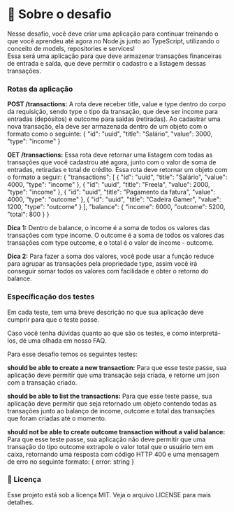 <h1>🚀 Sobre o desafio</h1>
Nesse desafio, você deve criar uma aplicação para continuar treinando o que você aprendeu até agora no Node.js junto ao TypeScript, utilizando o conceito de models, repositories e services!<br>
Essa será uma aplicação para que deve armazenar transações financeiras de entrada e saída, que deve permitir o cadastro e a listagem dessas transações.

<h3>Rotas da aplicação</h3>

<b>POST /transactions:</b> A rota deve receber title, value e type dentro do corpo da requisição, sendo type o tipo da transação, que deve ser income para entradas (depósitos) e outcome para saidas (retiradas). Ao cadastrar uma nova transação, ela deve ser armazenada dentro de um objeto com o formato como o seguinte:
{
  "id": "uuid",
  "title": "Salário",
  "value": 3000,
  "type": "income"
}<br>

<b>GET /transactions:</b> Essa rota deve retornar uma listagem com todas as transações que você cadastrou até agora, junto com o valor de soma de entradas, retiradas e total de crédito. Essa rota deve retornar um objeto com o formato a seguir:
{
  "transactions": [
    {
      "id": "uuid",
      "title": "Salário",
      "value": 4000,
      "type": "income"
    },
    {
      "id": "uuid",
      "title": "Freela",
      "value": 2000,
      "type": "income"
    },
    {
      "id": "uuid",
      "title": "Pagamento da fatura",
      "value": 4000,
      "type": "outcome"
    },
    {
      "id": "uuid",
      "title": "Cadeira Gamer",
      "value": 1200,
      "type": "outcome"
    }
  ],
  "balance": {
    "income": 6000,
    "outcome": 5200,
    "total": 800
  }
}<br>

<b>Dica 1:</b> Dentro de balance, o income é a soma de todos os valores das transações com type income. O outcome é a soma de todos os valores das transações com type outcome, e o total é o valor de income - outcome.

<b>Dica 2:</b> Para fazer a soma dos valores, você pode usar a função reduce para agrupar as transações pela propriedade type, assim você irá conseguir somar todos os valores com facilidade e obter o retorno do balance.

<h3>Específicação dos testes</h3>
Em cada teste, tem uma breve descrição no que sua aplicação deve cumprir para que o teste passe.

Caso você tenha dúvidas quanto ao que são os testes, e como interpretá-los, dé uma olhada em nosso FAQ.

Para esse desafio temos os seguintes testes:

<b>should be able to create a new transaction:</b> Para que esse teste passe, sua aplicação deve permitir que uma transação seja criada, e retorne um json com a transação criado.

<b>should be able to list the transactions:</b> Para que esse teste passe, sua aplicação deve permitir que seja retornado um objeto contendo todas as transações junto ao balanço de income, outcome e total das transações que foram criadas até o momento.

<b>should not be able to create outcome transaction without a valid balance:</b> Para que esse teste passe, sua aplicação não deve permitir que uma transação do tipo outcome extrapole o valor total que o usuário tem em caixa, retornando uma resposta com código HTTP 400 e uma mensagem de erro no seguinte formato: { error: string }


<h3>📝 Licença</h3>
Esse projeto está sob a licença MIT. Veja o arquivo LICENSE para mais detalhes.
